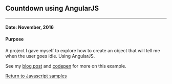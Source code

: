 ## Countdown using AngularJS
***

#### Date: November, 2016

#### Purpose

A project I gave myself to explore how to create an object that will tell me when the user goes idle. Using AngularJS.

See my [blog post](http://blog.jeffwilkerson.net/idle-timeout-angularjs/) and [codepen](http://codepen.io/stljeff1/pen/BLKWmv) for more on this example.


[Return to Javascript samples](https://github.com/stljeff1/portfolio/tree/master/Javascript/)